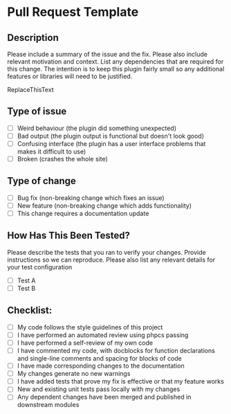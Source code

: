 # Pull Request Template

## Description

Please include a summary of the issue and the fix. Please also include relevant motivation and context. List any dependencies that are required for this change. The intention is to keep this plugin fairly small so any additional features or libraries will need to be justified.

ReplaceThisText

## Type of issue

- [ ] Weird behaviour (the plugin did something unexpected)
- [ ] Bad output (the plugin output is functional but doesn't look good)
- [ ] Confusing interface (the plugin has a user interface problems that makes it difficult to use)
- [ ] Broken (crashes the whole site)

## Type of change

- [ ] Bug fix (non-breaking change which fixes an issue)
- [ ] New feature (non-breaking change which adds functionality)
- [ ] This change requires a documentation update

## How Has This Been Tested?

Please describe the tests that you ran to verify your changes. Provide instructions so we can reproduce. Please also list any relevant details for your test configuration

- [ ] Test A
- [ ] Test B

## Checklist:

- [ ] My code follows the style guidelines of this project
- [ ] I have performed an automated review using phpcs passing
- [ ] I have performed a self-review of my own code
- [ ] I have commented my code, with docblocks for function declarations and single-line comments and spacing for blocks of code
- [ ] I have made corresponding changes to the documentation
- [ ] My changes generate no new warnings
- [ ] I have added tests that prove my fix is effective or that my feature works
- [ ] New and existing unit tests pass locally with my changes
- [ ] Any dependent changes have been merged and published in downstream modules
